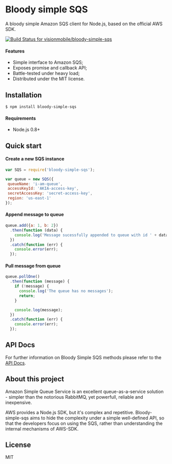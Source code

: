# Bloody simple SQS

A bloody simple Amazon SQS client for Node.js, based on the official AWS SDK.

[ ![Build Status for visionmobile/bloody-simple-sqs](https://codeship.com/projects/ce3c9d80-bb71-0132-8afa-3ee0b98d9f7e/status?branch=master)](https://codeship.com/projects/72166)

#### Features

* Simple interface to Amazon SQS;
* Exposes promise and callback API;
* Battle-tested under heavy load;
* Distributed under the MIT license.

## Installation

```
$ npm install bloody-simple-sqs
```

#### Requirements

* Node.js 0.8+

## Quick start

#### Create a new SQS instance

```javascript
var SQS = require('bloody-simple-sqs');

var queue = new SQS({
 queueName: 'i-am-queue',
 accessKeyId: 'AKIA-access-key',
 secretAccessKey: 'secret-access-key',
 region: 'us-east-1'
});
```

#### Append message to queue

```javascript
queue.add({a: 1, b: 2})
  .then(function (data) {
    console.log('Message sucessfully appended to queue with id ' + data.id);
  })
  .catch(function (err) {
    console.error(err);
  });
```

#### Pull message from queue

```javascript
queue.pollOne()
  .then(function (message) {
    if (!message) {
      console.log('The queue has no messages');
      return;
    }

    console.log(message);
  })
  .catch(function (err) {
    console.error(err);
  });
```

## API Docs

For further information on Bloody Simple SQS methods please refer to the [API Docs](https://github.com/jmike/bloody-simple-sqs/blob/master/docs/API.md).

## About this project

Amazon Simple Queue Service is an excellent queue-as-a-service solution - simpler than the notorious RabbitMQ, yet powerfull, reliable and inexpensive.

AWS provides a Node.js SDK, but it's complex and repetitive. Bloody-simple-sqs aims to hide the complexity under a simple well-defined API, so that the developers focus on using the SQS, rather than understanding the internal mechanisms of AWS-SDK.

## License

MIT
